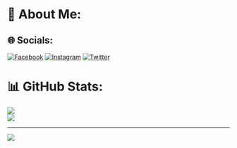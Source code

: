 # 💫 About Me:


## 🌐 Socials:
[![Facebook](https://img.shields.io/badge/Facebook-%231877F2.svg?logo=Facebook&logoColor=white)](https://facebook.com/profile.php?id=100008225611175) [![Instagram](https://img.shields.io/badge/Instagram-%23E4405F.svg?logo=Instagram&logoColor=white)](https://instagram.com/ekremaltan) [![Twitter](https://img.shields.io/badge/Twitter-%231DA1F2.svg?logo=Twitter&logoColor=white)](https://twitter.com/LooserBastardo) 

# 📊 GitHub Stats:
![](https://github-readme-streak-stats.herokuapp.com/?user=ekremaltan&theme=dark&hide_border=false)<br/>
![](https://github-readme-stats.vercel.app/api/top-langs/?username=ekremaltan&theme=dark&hide_border=false&include_all_commits=false&count_private=true&layout=compact)

---
[![](https://visitcount.itsvg.in/api?id=ekremaltan&icon=1&color=1)](https://visitcount.itsvg.in)

<!-- Proudly created with GPRM ( https://gprm.itsvg.in ) -->
